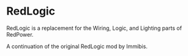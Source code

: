 # RedLogic
RedLogic is a replacement for the Wiring, Logic, and Lighting parts of RedPower.

A continuation of the original RedLogic mod by Immibis.

